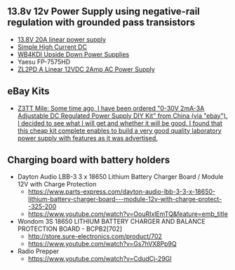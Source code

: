 ## 13.8v 12v Power Supply using negative-rail regulation with grounded pass transistors
* [13.8V 20A linear power supply](https://ludens.cl/Electron/Ps20/Ps20.html)
* [Simple High Current DC](http://www.vk6fh.com/vk6fh/dcamp-01.htm)
* [WB4KDI Upside Down Power Supplies](https://www.qsl.net/wb4kdi/PowerSupply/UpsideDown.html)
* Yaesu FP-7575HD
* [ZL2PD A Linear 12VDC 2Amp AC Power Supply](https://www.zl2pd.com/KNQ7extras.html)

## eBay Kits
* [Z3TT Mile: Some time ago, I have been ordered "0-30V 2mA-3A Adjustable DC Regulated Power Supply DIY Kit" from China (via "ebay"). I decided to see what I will get and whether it will be good. I found that this cheap kit complete enables to build a very good quality laboratory power supply with features as it was advertised.](https://www.qsl.net/z33t/dc_0-30v_0-3A_eng.html)

## Charging board with battery holders
* Dayton Audio LBB-3 3 x 18650 Lithium Battery Charger Board / Module 12V with Charge Protection
  * https://www.parts-express.com/dayton-audio-lbb-3-3-x-18650-lithium-battery-charger-board---module-12v-with-charge-protect--325-200
  * https://www.youtube.com/watch?v=OouRIxlEmTQ&feature=emb_title
* Wondom 3S 18650 LITHIUM BATTERY CHARGER AND BALANCE PROTECTION BOARD - BCPB2[702]
  * http://store.sure-electronics.com/product/702
  * https://www.youtube.com/watch?v=Gs7hVX8Pp9Q
* Radio Prepper
  * https://www.youtube.com/watch?v=CdudCj-29GI


